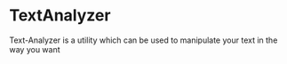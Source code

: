 # TextAnalyzer
 Text-Analyzer is a utility which can be used to manipulate your text in the way you want
